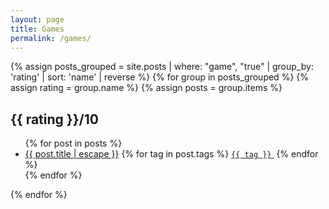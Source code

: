 ```yaml
---
layout: page
title: Games
permalink: /games/
---
```


{% assign posts_grouped = site.posts | where: "game", "true" | group_by: 'rating' | sort: 'name' | reverse %}
{% for group in posts_grouped %}
  {% assign rating = group.name %}
  {% assign posts = group.items %}
  <h2>{{ rating }}/10</h2>
  <ul>
    {% for post in posts %}
      <li>
        <a class="post-link" href="{{ post.url | relative_url }}">{{ post.title | escape }}</a>
	<span>
	  {% for tag in post.tags %}
	    <a href="/tag/{{ tag }}"><code><nobr>{{ tag }}</nobr></code>&nbsp;</a>
	  {% endfor %}
	</span>
      </li>
    {% endfor %}
  </ul>
{% endfor %}